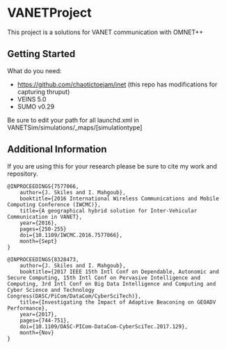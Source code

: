 # VANETProject

This project is a solutions for VANET communication with OMNET++

## Getting Started

What do you need:

* https://github.com/chaotictoejam/inet (this repo has modifications for capturing thruput)
* VEINS 5.0
* SUMO v0.29

Be sure to edit your path for all launchd.xml in VANETSim/simulations/_maps/[simulationtype]

## Additional Information

If you are using this for your research please be sure to cite my work and repository.

```
@INPROCEEDINGS{7577066, 
	author={J. Skiles and I. Mahgoub}, 
	booktitle={2016 International Wireless Communications and Mobile Computing Conference (IWCMC)}, 
	title={A geographical hybrid solution for Inter-Vehicular Communication in VANET}, 
	year={2016}, 
	pages={250-255}
	doi={10.1109/IWCMC.2016.7577066}, 
	month={Sept}
}

@INPROCEEDINGS{8328473, 
	author={J. Skiles and I. Mahgoub}, 
	booktitle={2017 IEEE 15th Intl Conf on Dependable, Autonomic and Secure Computing, 15th Intl Conf on Pervasive Intelligence and Computing, 3rd Intl Conf on Big Data Intelligence and Computing and Cyber Science and Technology Congress(DASC/PiCom/DataCom/CyberSciTech)}, 
	title={Investigating the Impact of Adaptive Beaconing on GEOADV Performance}, 
	year={2017},
	pages={744-751},
	doi={10.1109/DASC-PICom-DataCom-CyberSciTec.2017.129}, 
	month={Nov}
}
```
